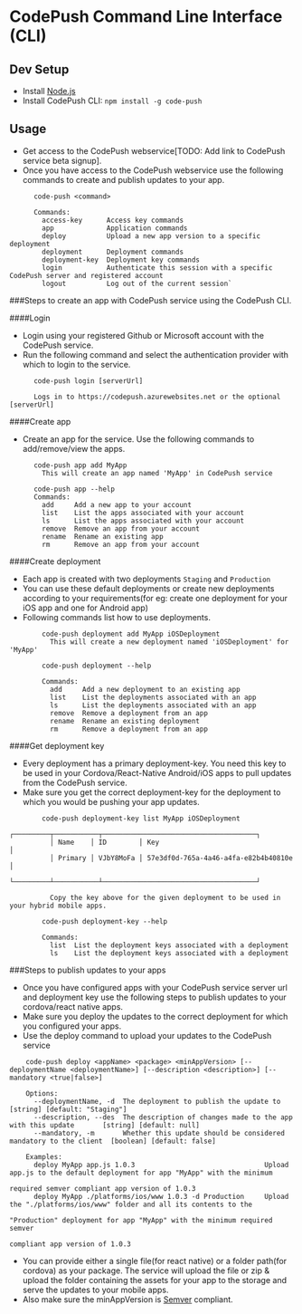 CodePush Command Line Interface (CLI)
===

Dev Setup
---

* Install [Node.js](https://nodejs.org/)
* Install CodePush CLI: `npm install -g code-push`

Usage
---

* Get access to the CodePush webservice[TODO: Add link to CodePush service beta signup].
* Once you have access to the CodePush webservice use the following commands to create and publish updates to your app.
```
      code-push <command>
      
      Commands:
        access-key      Access key commands
        app             Application commands
        deploy          Upload a new app version to a specific deployment
        deployment      Deployment commands
        deployment-key  Deployment key commands
        login           Authenticate this session with a specific CodePush server and registered account
        logout          Log out of the current session`
```

###Steps to create an app with CodePush service using the CodePush CLI.

####Login
* Login using your registered Github or Microsoft account with the CodePush service.
* Run the following command and select the authentication provider with which to login to the service.
```
      code-push login [serverUrl]
      
      Logs in to https://codepush.azurewebsites.net or the optional [serverUrl]
```

####Create app
* Create an app for the service. Use the following commands to add/remove/view the apps.
```
      code-push app add MyApp
        This will create an app named 'MyApp' in CodePush service
        
      code-push app --help
      Commands:
        add     Add a new app to your account
        list    List the apps associated with your account
        ls      List the apps associated with your account
        remove  Remove an app from your account
        rename  Rename an existing app
        rm      Remove an app from your account
```

####Create deployment
* Each app is created with two deployments `Staging` and `Production`
* You can use these default deployments or create new deployments according to your requirements(for eg: create one deployment for your iOS app and one for Android app)
* Following commands list how to use deployments.
```
        code-push deployment add MyApp iOSDeployment
          This will create a new deployment named 'iOSDeployment' for 'MyApp'
          
        code-push deployment --help
        
        Commands:
          add     Add a new deployment to an existing app
          list    List the deployments associated with an app
          ls      List the deployments associated with an app
          remove  Remove a deployment from an app
          rename  Rename an existing deployment
          rm      Remove a deployment from an app
```

####Get deployment key
* Every deployment has a primary deployment-key. You need this key to be used in your Cordova/React-Native Android/iOS apps to pull updates from the CodePush service.
* Make sure you get the correct deployment-key for the deployment to which you would be pushing your app updates.
```
        code-push deployment-key list MyApp iOSDeployment
          ┌─────────┬───────────┬──────────────────────────────────────┐
          │ Name    │ ID        │ Key                                  │
          │ Primary │ VJbY8MoFa │ 57e3df0d-765a-4a46-a4fa-e82b4b40810e │
          └─────────┴───────────┴──────────────────────────────────────┘
          
          Copy the key above for the given deployment to be used in your hybrid mobile apps.

        code-push deployment-key --help
        
        Commands:
          list  List the deployment keys associated with a deployment
          ls    List the deployment keys associated with a deployment
```

###Steps to publish updates to your apps
* Once you have configured apps with your CodePush service server url and deployment key use the following steps to publish updates to your cordova/react native apps.
* Make sure you deploy the updates to the correct deployment for which you configured your apps.
* Use the deploy command to upload your updates to the CodePush service
```
    code-push deploy <appName> <package> <minAppVersion> [--deploymentName <deploymentName>] [--description <description>] [--mandatory <true|false>]
    
    Options:
      --deploymentName, -d  The deployment to publish the update to                           [string] [default: "Staging"]
      --description, --des  The description of changes made to the app with this update       [string] [default: null]
      --mandatory, -m       Whether this update should be considered mandatory to the client  [boolean] [default: false]
    
    Examples:
      deploy MyApp app.js 1.0.3                                Upload app.js to the default deployment for app "MyApp" with the minimum
                                                               required semver compliant app version of 1.0.3
      deploy MyApp ./platforms/ios/www 1.0.3 -d Production     Upload the "./platforms/ios/www" folder and all its contents to the 
                                                               "Production" deployment for app "MyApp" with the minimum required semver
                                                               compliant app version of 1.0.3
```
* You can provide either a single file(for react native) or a folder path(for cordova) as your package. The service will upload the file or zip & upload the folder containing the assets for your app to the storage and serve the updates to your mobile apps.
* Also make sure the minAppVersion is [Semver](http://semver.org/) compliant.
